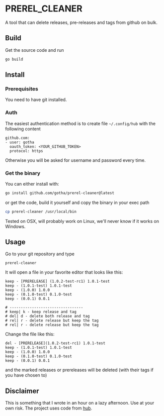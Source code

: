 # PREREL_CLEANER

A tool that can delete releases, pre-releases and tags from github on bulk.


## Build

Get the source code and run

```sh
go build
```

## Install

### Prerequisites

You need to have git installed.

### Auth

The easiest authentication method is to create file `~/.config/hub` with the following content

```
github.com:
- user: gotha
  oauth_token: <YOUR_GITHUB_TOKEN>
  protocol: https
```

Otherwise you will be asked for username and password every time.


### Get the binary

You can either install with:

```sh
go install github.com/gotha/prerel-cleaner@latest
```

or get the code, build it yourself and copy the binary in your exec path

```sh
cp prerel-cleaner /usr/local/bin
```

Tested on OSX, will probably work on Linux, we'll never know if it works on Windows.


## Usage

Go to your git repository and type 

```
prerel-cleaner
```

It will open a file in your favorite editor that looks like this:

```
keep - [PRERELEASE] (1.0.2-test-rc1) 1.0.1-test
keep - (1.0.1-test) 1.0.1-test
keep - (1.0.0) 1.0.0
keep - (0.1.0-test) 0.1.0-test
keep - (0.0.1) 0.0.1

# ---------------------------------
# keep| k - keep release and tag
# del| d - delete both release and tag
# rel| r - delete release but keep the tag
# rel| r - delete release but keep the tag
```

Change the file like this:

```
del - [PRERELEASE](1.0.2-test-rc1) 1.0.1-test
keep - (1.0.1-test) 1.0.1-test
keep - (1.0.0) 1.0.0
keep - (0.1.0-test) 0.1.0-test
keep - (0.0.1) 0.0.1
```

and the marked releases or prereleases will be deleted (with their tags if you have chosen to)



## Disclaimer

This is something that I wrote in an hour on a lazy afternoon. Use at your own risk.
The project uses code from [hub](https://github.com/github/hub).
